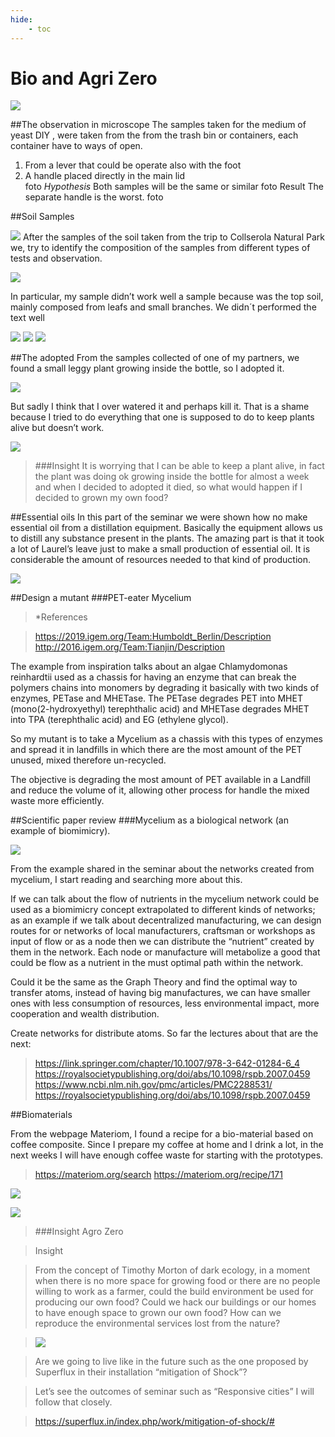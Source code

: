 ```yaml
---
hide:
    - toc
---
```


# Bio and Agri Zero

![](../images/bioagriZ.jpg)



##The observation in microscope
The samples taken for the medium of yeast DIY , were taken from the from the trash bin or containers, each container have to ways of open.
1.	From a lever that could be operate also with the foot
2.	A handle placed directly in the main lid  
foto
*Hypothesis*
Both samples will be the same or similar
foto
Result
The separate handle is the worst.
foto


##Soil Samples

![](../images/soil-pyramid.jpg)
After the samples of the soil taken from the trip to Collserola Natural Park we, try to identify the composition of the samples from different types of tests and observation.

![](../images/agro_2.jpg)

In particular, my sample didn’t work well a sample because was the top soil, mainly composed from leafs and small branches.
We didn´t performed the text well

![](../images/spil_1.jpg)
![](../images/soil_1.jpg)
![](../images/soil_3.jpg)


##The adopted
From the samples collected of one of my partners, we found a small leggy plant growing inside the bottle, so I adopted it.

![](../images/plant_1.jpg)

But sadly I think that I over watered it and perhaps kill it. That is a shame because I tried to do everything that one is supposed to do to keep plants alive but doesn’t work.

![](../images/plant_2.jpg)

> ###Insight
>It is worrying that I can be able to keep a plant alive, in fact the plant was doing ok growing inside the bottle for almost a week and when I decided to adopted it died, so what would happen if I decided to grown my own food?

##Essential oils
In this part of the seminar we were shown how no make essential oil from a distillation equipment. Basically the equipment allows us to distill any substance present in the plants. The amazing part is that it took a lot of Laurel’s leave just to make a small production of essential oil. It is considerable the amount of resources needed to that kind of production.

![](../images/Oil_1.jpg)



##Design a mutant
###PET-eater Mycelium

> *References

><https://2019.igem.org/Team:Humboldt_Berlin/Description>
<http://2016.igem.org/Team:Tianjin/Description>

The example from inspiration talks about an algae Chlamydomonas reinhardtii used as a chassis for having an enzyme that can break the polymers chains into monomers by degrading it basically with two kinds of enzymes, PETase and MHETase. The PETase degrades PET into MHET (mono(2-hydroxyethyl) terephthalic acid) and MHETase degrades MHET into TPA (terephthalic acid) and EG (ethylene glycol).

So my mutant is to take a Mycelium as a chassis with this types of enzymes and spread it in landfills in which there are the most amount of the PET unused, mixed therefore un-recycled.

The objective is degrading the most amount of PET available in a Landfill and reduce the volume of it, allowing other process for handle the mixed waste more efficiently.

##Scientific paper review
###Mycelium as a biological network (an example of biomimicry).

![](../images/Mis_1.jpg)

From the example shared in the seminar about the networks created from mycelium, I start reading and searching more about this.

If we can talk about the flow of nutrients in the mycelium network could be used as a biomimicry concept extrapolated to different kinds of networks; as an example if we talk about decentralized manufacturing, we can design routes for or networks of local manufacturers, craftsman or workshops as input of flow or as a node then we can distribute the “nutrient” created by them in the network.
Each node or manufacture will metabolize a good that could be flow as a nutrient in the must optimal path within the network.

Could it be the same as the Graph Theory and find the optimal way to transfer atoms, instead of having big manufactures, we can have smaller ones with less consumption of resources, less environmental impact, more cooperation and wealth distribution.

Create networks for distribute atoms.
So far the lectures about that are the next:

><https://link.springer.com/chapter/10.1007/978-3-642-01284-6_4>
<https://royalsocietypublishing.org/doi/abs/10.1098/rspb.2007.0459>
<https://www.ncbi.nlm.nih.gov/pmc/articles/PMC2288531/>
<https://royalsocietypublishing.org/doi/abs/10.1098/rspb.2007.0459>



##Biomaterials

From the webpage Materiom, I found a recipe for a bio-material based on coffee composite. Since I prepare my coffee at home and I drink a lot, in the next weeks I will have enough coffee waste for starting with the prototypes.

><https://materiom.org/search>
<https://materiom.org/recipe/171>

![](../images/cafe_1.jpg)

![](../images/bioMat_1.jpg)


> ###Insight Agro Zero

>Insight

>From the concept of Timothy Morton of dark ecology, in a moment when there is no more space for growing food or there are no people willing to work as a farmer, could the build environment be used for producing our own food? Could we hack our buildings or our homes to have enough space to grown our own food? How can we reproduce the environmental services lost from the nature?

>![](../images/agro_3.jpg)

>Are we going to live like in the future such as the one proposed by Superflux in their installation “mitigation of Shock”?

>Let’s see the outcomes of seminar such as “Responsive cities” I will follow that closely.

><https://superflux.in/index.php/work/mitigation-of-shock/#>
